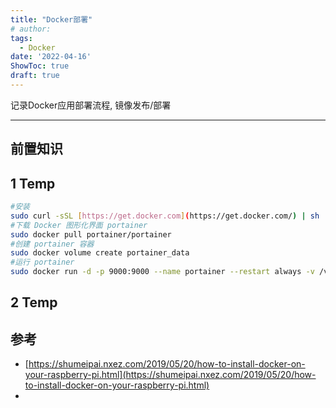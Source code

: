 ```yaml
---
title: "Docker部署"
# author: 
tags:
  - Docker
date: '2022-04-16'
ShowToc: true
draft: true
---
```


记录Docker应用部署流程, 镜像发布/部署

<!--more-->

---

## 前置知识

## 1 Temp

```bash
#安装
sudo curl -sSL [https://get.docker.com](https://get.docker.com/) | sh
#下载 Docker 图形化界面 portainer
sudo docker pull portainer/portainer
#创建 portainer 容器
sudo docker volume create portainer_data
#运行 portainer
sudo docker run -d -p 9000:9000 --name portainer --restart always -v /var/run/docker.sock:/var/run/docker.sock -v portainer_data:/data portainer/portainer
```


## 2 Temp

## 参考
- [https://shumeipai.nxez.com/2019/05/20/how-to-install-docker-on-your-raspberry-pi.html](https://shumeipai.nxez.com/2019/05/20/how-to-install-docker-on-your-raspberry-pi.html)
- 